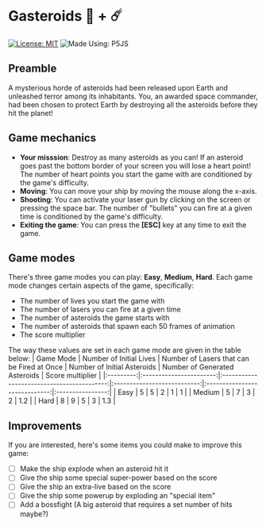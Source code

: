 # Gasteroids 👾 + ☄️
[![License: MIT](https://img.shields.io/badge/License-MIT-green.svg?style=flat-square)](https://github.com/DevTony101/gasteroids/blob/main/LICENSE)
![Made Using: P5JS](https://img.shields.io/badge/Made%20Using-P5JS-pink?style=flat-square)

## Preamble
A mysterious horde of asteroids had been released upon Earth and unleashed terror among its inhabitants. You, an awarded space commander, had been chosen to protect Earth by destroying all the asteroids before they hit the planet!

## Game mechanics
- **Your misssion**: Destroy as many asteroids as you can! If an asteroid goes past the bottom border of your screen you will lose a heart point! The number of heart points you start the game with are conditioned by the game's difficulty.
- **Moving**: You can move your ship by moving the mouse along the x-axis.
- **Shooting**: You can activate your laser gun by clicking on the screen or pressing the space bar. The number of "bullets" you can fire at a given time is conditioned by the game's difficulty.
- **Exiting the game**: You can press the **[ESC]** key at any time to exit the game.

## Game modes
There's three game modes you can play: **Easy**, **Medium**, **Hard**. Each game mode changes certain aspects of the game, specifically:

- The number of lives you start the game with
- The number of lasers you can fire at a given time
- The number of asteroids the game starts with
- The number of asteroids that spawn each 50 frames of animation
- The score multiplier

The way these values are set in each game mode are given in the table below:
| Game Mode | Number of Initial Lives | Number of Lasers that can be Fired at Once | Number of Initial Asteroids | Number of Generated Asteroids | Score multiplier |
|:---------:|:-----------------------:|:------------------------------------------:|:---------------------------:|:-----------------------------:|:----------------:|
|    Easy   |            5            |                      5                     |              2              |               1               |         1        |
|   Medium  |            5            |                      7                     |              3              |               2               |        1.2       |
|    Hard   |            8            |                      9                     |              5              |               3               |        1.3       |

## Improvements
If you are interested, here's some items you could make to improve this game:

- [ ] Make the ship explode when an asteroid hit it
- [ ] Give the ship some special super-power based on the score
- [ ] Give the ship an extra-live based on the score
- [ ] Give the ship some powerup by exploding an "special item"
- [ ] Add a bossfight (A big asteroid that requires a set number of hits maybe?)
